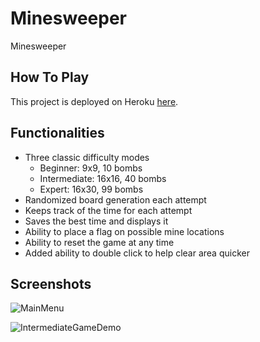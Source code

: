 # Minesweeper

Minesweeper

## How To Play

This project is deployed on Heroku [here](https://minesweeper-z.herokuapp.com/).

## Functionalities

- Three classic difficulty modes
  - Beginner: 9x9, 10 bombs
  - Intermediate: 16x16, 40 bombs
  - Expert: 16x30, 99 bombs
- Randomized board generation each attempt
- Keeps track of the time for each attempt
- Saves the best time and displays it
- Ability to place a flag on possible mine locations
- Ability to reset the game at any time
- Added ability to double click to help clear area quicker

## Screenshots

![MainMenu](https://i.imgur.com/kDJlElw.png)

![IntermediateGameDemo](https://i.imgur.com/TkF1hKv.png)
